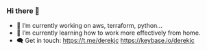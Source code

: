 ### Hi there 👋

- 🔭 I’m currently working on aws, terraform, python...
- 🌱 I’m currently learning how to work more effectively from home.
- 🗨️ Get in touch: https://t.me/derekjc https://keybase.io/derekjc
<!-- - 👯 I’m looking to collaborate on ...
- 🤔 I’m looking for help with ...
- 💬 Ask me about ...
- 📫 How to reach me: ...
- 😄 Pronouns: ...
- ⚡ Fun fact: ...
 -->
